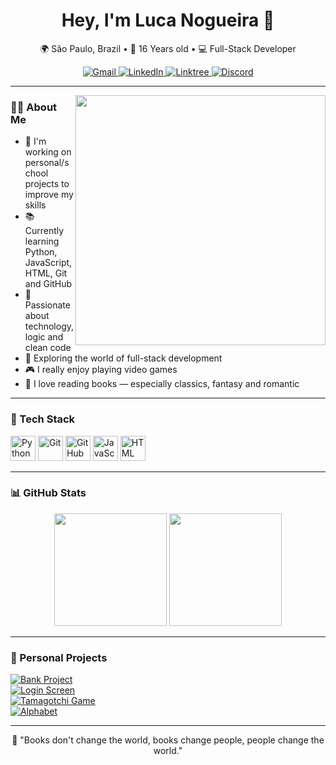 <h1 align="center">Hey, I'm Luca Nogueira 👋</h1>

<p align="center">
  🌍 São Paulo, Brazil • 🧠 16 Years old • 💻 Full-Stack Developer  
</p>

<p align="center">
  <a href="mailto:contatolucanogueira@gmail.com">
    <img src="https://img.shields.io/badge/Gmail-D14836?style=for-the-badge&logo=gmail&logoColor=white" alt="Gmail">
  </a>
  <a href="https://www.linkedin.com/in/lucanogueiradev/">
    <img src="https://img.shields.io/badge/LinkedIn-0077B5?style=for-the-badge&logo=linkedin&logoColor=white" alt="LinkedIn">
  </a>
  <a href="https://linktr.ee/lucanogueirasouza">
    <img src="https://img.shields.io/badge/Linktree-00C853?style=for-the-badge&logo=linktree&logoColor=white" alt="Linktree">
  </a>
  <a href="https://discord.com/users/981396679779581972">
    <img src="https://img.shields.io/badge/Discord-5865F2?style=for-the-badge&logo=discord&logoColor=white" alt="Discord">
  </a>
</p>

---

<img align="right" src="https://i.pinimg.com/originals/0a/7b/e7/0a7be7b9f24ce4dd9f6243476d03cf98.gif" width="400"/>

### 👨‍💻 About Me

- 🔭 I'm working on personal/school projects to improve my skills  
- 📚 Currently learning Python, JavaScript, HTML, Git and GitHub  
- 🎯 Passionate about technology, logic and clean code  
- 🚀 Exploring the world of full-stack development  
- 🎮 I really enjoy playing video games  
- 📖 I love reading books — especially classics, fantasy and romantic  

---

### 🧰 Tech Stack

<p align="left">
  <img src="https://cdn.jsdelivr.net/gh/devicons/devicon/icons/python/python-original.svg" alt="Python" width="40" height="40"/>
  <img src="https://git-scm.com/images/logos/downloads/Git-Icon-1788C.svg" alt="Git" width="40" height="40"/>
  <img src="https://upload.wikimedia.org/wikipedia/commons/9/91/Octicons-mark-github.svg" alt="GitHub" width="40" height="40"/>
  <img src="https://www.svgrepo.com/show/303206/javascript-logo.svg" alt="JavaScript" width="40" height="40"/>
  <img src="https://uxwing.com/wp-content/themes/uxwing/download/brands-and-social-media/html-icon.png" alt="HTML" width="40" height="40"/>
</p>

---

### 📊 GitHub Stats

<p align="center">
  <img height="180em" src="https://github-readme-stats.vercel.app/api?username=lucanogueirasouza&show_icons=true&theme=midnight-purple&include_all_commits=true&count_private=true"/>
  <img height="180em" src="https://github-readme-stats.vercel.app/api/top-langs/?username=lucanogueirasouza&layout=compact&langs_count=7&theme=midnight-purple"/>
</p>

---

### 🚧 Personal Projects

[![Bank Project](https://github-readme-stats.vercel.app/api/pin/?username=lucanogueirasouza&repo=project-bank-advanced-bootcamp-DIO&theme=midnight-purple)](https://github.com/lucanogueirasouza/project-bank-advanced-bootcamp-DIO)  
[![Login Screen](https://github-readme-stats.vercel.app/api/pin/?username=lucanogueirasouza&repo=login-screen-for-websites&theme=midnight-purple)](https://github.com/lucanogueirasouza/login-screen-for-websites)  
[![Tamagotchi Game](https://github-readme-stats.vercel.app/api/pin/?username=lucanogueirasouza&repo=tamagotchi-game&theme=midnight-purple)](https://github.com/lucanogueirasouza/tamagotchi-game)  
[![Alphabet](https://github-readme-stats.vercel.app/api/pin/?username=lucanogueirasouza&repo=alphabet&theme=midnight-purple)](https://github.com/lucanogueirasouza/alphabet/tree/main)

---

<p align="center">
  📖 "Books don't change the world, books change people, people change the world."
</p>
